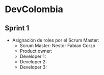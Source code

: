 # DevColombia

## Sprint 1
- Asignación de roles por el Scrum Master:
  - Scrum Master: Nestor Fabian Corzo
  - Product owner:
  - Developer 1:
  - Developer 2:
  - Developer 3:
